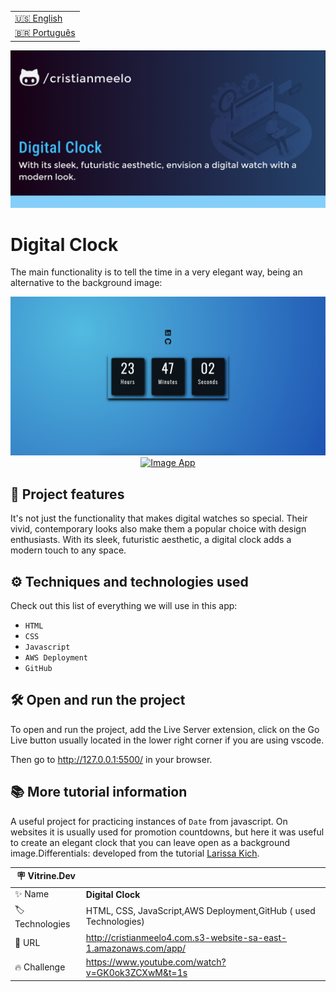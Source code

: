 <table align="right">
  <tr>
    <td>
      <a href="README-en.md">🇺🇸 English</a>
    </td>
  </tr>
  <tr>
    <td>
      <a href="README.md">🇧🇷 Português</a>
    </td>
  </tr>
</table>

![](https://github.com/cristianmeelo/js-app-digital-clock/blob/development/thumbnail-en.png?raw=truevitrinedev)

# Digital Clock

The main functionality is to tell the time in a very elegant way, being an alternative to the background image:

<img src="screencapture.png" alt="Image App" >
<div align="center">
<a href="http://cristianmeelo4.com.s3-website-sa-east-1.amazonaws.com/">
  <img src="https://img.shields.io/badge/-check%20here-lightgrey"
  alt="Image App" >
</a>
</div>

## 🔨 Project features

It's not just the functionality that makes digital watches so special. Their vivid, contemporary looks also make them a popular choice with design enthusiasts. With its sleek, futuristic aesthetic, a digital clock adds a modern touch to any space.

## ⚙️ Techniques and technologies used

Check out this list of everything we will use in this app:

- `HTML`
- `CSS`
- `Javascript`
- `AWS Deployment`
- `GitHub`

## 🛠️ Open and run the project

To open and run the project, add the Live Server extension, click on the Go Live button usually located in the lower right corner if you are using vscode.

Then go to http://127.0.0.1:5500/ in your browser.

## 📚 More tutorial information

A useful project for practicing instances of `Date` from javascript. On websites it is usually used for promotion countdowns, but here it was useful to create an elegant clock that you can leave open as a background image.Differentials: developed from the tutorial [Larissa Kich](https://github.com/Larissakich/relogiodigital).

| :placard: Vitrine.Dev |                                                                   |
| --------------------- | ----------------------------------------------------------------- |
| :sparkles: Name       | **Digital Clock**                                                 |
| :label: Technologies  | HTML, CSS, JavaScript,AWS Deployment,GitHub ( used Technologies)  |
| :rocket: URL          | http://cristianmeelo4.com.s3-website-sa-east-1.amazonaws.com/app/ |
| :fire: Challenge      | https://www.youtube.com/watch?v=GK0ok3ZCXwM&t=1s                  |

